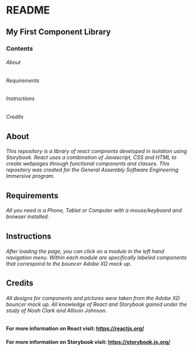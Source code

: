 # README

## My First Component Library

### Contents

###### About

###### Requirements

###### Instructions

###### Credits

## About

###### This repository is a library of react compnents developed in isolation using Storybook. React uses a combination of Javascript, CSS and HTML to create webpages through functional components and classes. This repository was created for the General Assembly Software Engineering Immersive program.

## Requirements

###### All you need is a Phone, Tablet or Computer with a mouse/keyboard and browser installed.

## Instructions

###### After loading the page, you can click on a module in the left hand navigation menu. Within each module are specifically labeled components that correspond to the bouncer Adobe XD mock up.

## Credits

###### All designs for components and pictures were taken from the Adobe XD bouncer mock up. All knowledge of React and Storybook gained under the study of Noah Clark and Allison Johnson.

#### For more information on React visit: https://reactjs.org/

#### For more information on Storybook visit: https://storybook.js.org/
